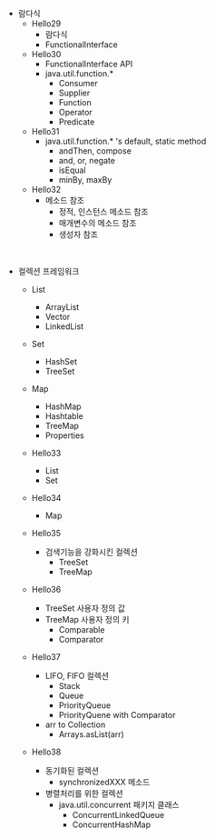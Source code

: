 - 람다식
    - Hello29
        - 람다식
        - FunctionalInterface
    - Hello30
        - FunctionalInterface API
        - java.util.function.*
            - Consumer
            - Supplier
            - Function
            - Operator
            - Predicate
    - Hello31
        - java.util.function.* 's default, static method
            - andThen, compose
            - and, or, negate
            - isEqual
            - minBy, maxBy
    - Hello32
        - 메소드 참조
            - 정적, 인스턴스 메소드 참조
            - 매개변수의 메소드 참조
            - 생성자 참조

            
<br>


- 컬렉션 프레임워크
    - List
        - ArrayList
        - Vector
        - LinkedList
    - Set
        - HashSet
        - TreeSet
    - Map
        - HashMap
        - Hashtable
        - TreeMap
        - Properties
 
    - Hello33
        - List
        - Set
    - Hello34
        - Map
    
    - Hello35
        - 검색기능을 강화시킨 컬렉션
            - TreeSet
            - TreeMap
    - Hello36
        - TreeSet 사용자 정의 값
        - TreeMap 사용자 정의 키
            - Comparable
            - Comparator
    - Hello37
        - LIFO, FIFO 컬렉션
            - Stack
            - Queue
            - PriorityQueue
            - PriorityQuene with Comparator
        - arr to Collection
            - Arrays.asList(arr)
    - Hello38
        - 동기화된 컬렉션
            - synchronizedXXX 메소드
        - 병렬처리를 위한 컬렉션
            - java.util.concurrent 패키지 클래스
                - ConcurrentLinkedQueue
                - ConcurrentHashMap
